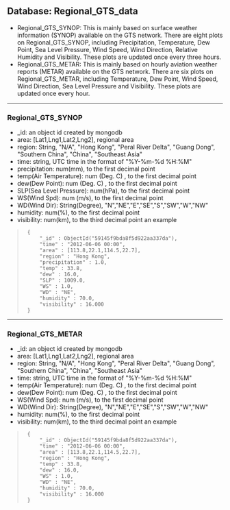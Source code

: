 ## Database: Regional_GTS_data

- Regional_GTS_SYNOP: This is mainly based on surface weather information (SYNOP) available on the GTS network. There are eight plots on Regional_GTS_SYNOP, including Precipitation, Temperature, Dew Point, Sea Level Pressure, Wind Speed, Wind Direction, Relative Humidity and Visibility. These plots are updated once every three hours.
- Regional_GTS_METAR: This is mainly based on hourly aviation weather reports (METAR) available on the GTS network. There are six plots on Regional_GTS_METAR, including Temperature, Dew Point, Wind Speed, Wind Direction, Sea Level Pressure and Visibility. These plots are updated once every hour. 

***
### Regional_GTS_SYNOP
  * _id: an object id created by mongodb
  * area: [Lat1,Lng1,Lat2,Lng2], regional area 
  * region: String, "N/A", "Hong Kong", "Peral River Delta", "Guang Dong", "Southern China", "China", "Southeast Asia"
  * time: string, UTC time in the format of "%Y-%m-%d %H:%M"
  * precipitation: num(mm), to the first decimal point
  * temp(Air Temperature): num (Deg. C) , to the first decimal point 
  * dew(Dew Point): num (Deg. C) , to the first decimal point
  * SLP(Sea Level Pressure): num(hPa), to the first decimal point
  * WS(Wind Spd): num (m/s), to the first decimal point 
  * WD(Wind Dir): String(Degree), "N","NE","E","SE","S","SW","W","NW"
  * humidity: num(%), to the first decimal point 
  * visibility: num(km), to the third decimal point 
an example
>      {
>          "_id" : ObjectId("59145f9bda8f5d922aa337da"),
>          "time" : "2012-06-06 00:00",
>          "area" : [113.8,22.1,114.5,22.7],
>          "region" : "Hong Kong",
>          "precipitation" : 1.0,
>          "temp" : 33.8,
>          "dew" : 16.0,
>          "SLP" : 1009.0,
>          "WS" : 1.0,
>          "WD" : "NE",
>          "humidity" : 70.0,
>          "visibility" : 16.000 
>      }


***
### Regional_GTS_METAR
  * _id: an object id created by mongodb
  * area: [Lat1,Lng1,Lat2,Lng2], regional area 
  * region: String, "N/A", "Hong Kong", "Peral River Delta", "Guang Dong", "Southern China", "China", "Southeast Asia"
  * time: string, UTC time in the format of "%Y-%m-%d %H:%M"
  * temp(Air Temperature): num (Deg. C) , to the first decimal point 
  * dew(Dew Point): num (Deg. C) , to the first decimal point
  * WS(Wind Spd): num (m/s), to the first decimal point 
  * WD(Wind Dir): String(Degree), "N","NE","E","SE","S","SW","W","NW"
  * humidity: num(%), to the first decimal point 
  * visibility: num(km), to the third decimal point 
an example
>      {
>          "_id" : ObjectId("59145f9bda8f5d922aa337da"),
>          "time" : "2012-06-06 00:00",
>          "area" : [113.8,22.1,114.5,22.7],
>          "region" : "Hong Kong",
>          "temp" : 33.8,
>          "dew" : 16.0,
>          "WS" : 1.0,
>          "WD" : "NE",
>          "humidity" : 70.0,
>          "visibility" : 16.000 
>      }
